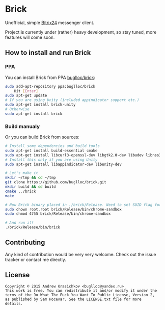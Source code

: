 Brick
=====

Unofficial, simple [Bitrix24](https://www.bitrix24.com/) messenger client.

Project is currently under (rather) heavy development, so stay tuned, more features will come soon.

## How to install and run Brick

### PPA
You can install Brick from PPA [buglloc/brick](https://launchpad.net/~buglloc/+archive/ubuntu/brick):
```bash
sudo add-apt-repository ppa:buglloc/brick
    Hit [Enter]
sudo apt-get update
# If you are using Unity (included appindicator support etc.)
sudo apt-get install brick-unity
# Otherwise
sudo apt-get install brick
```

### Build manualy
Or you can build Brick from sources:
```bash
# Install some dependencies and build tools
sudo apt-get install build-essential cmake
sudo apt-get install libcurl3-openssl-dev libgtk2.0-dev libudev libnss3 libgconf-2-4 libnotify-dev
# Install this only if you are using Unity
sudo apt-get install libappindicator-dev libunity-dev

# Let's make it
mkdir ~/tmp && cd ~/tmp
git clone https://github.com/buglloc/brick.git
mkdir build && cd build
cmake ../brick
make

# Now Brick binary placed in ./brick/Release. Need to set SUID flag for chrome-sandbox
sudo chown root.root brick/Release/bin/chrome-sandbox
sudo chmod 4755 brick/Release/bin/chrome-sandbox

# And run it!
./brick/Release/bin/brick
```

##  Contributing

Any kind of contribution would be very very welcome. Check out the issue tracker or contact me directly.

## License

```
Copyright © 2015 Andrew Krasichkov <buglloc@yandex.ru>
This work is free. You can redistribute it and/or modify it under the
terms of the Do What The Fuck You Want To Public License, Version 2,
as published by Sam Hocevar. See the LICENSE.txt file for more details.
```
